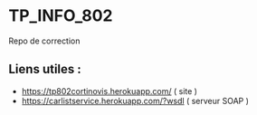 # TP_INFO_802
Repo de correction 

## Liens utiles :
- https://tp802cortinovis.herokuapp.com/ ( site )
- https://carlistservice.herokuapp.com/?wsdl ( serveur SOAP )
